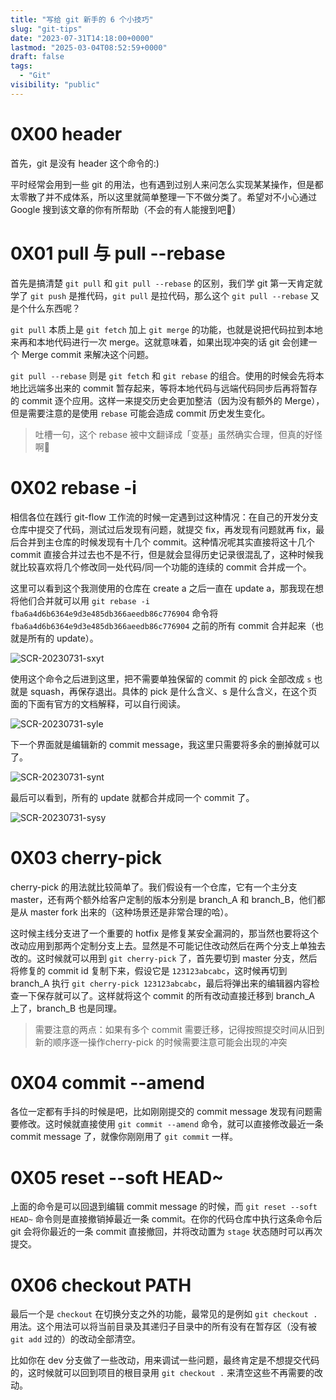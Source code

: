 ```yaml
---
title: "写给 git 新手的 6 个小技巧"
slug: "git-tips"
date: "2023-07-31T14:18:00+0000"
lastmod: "2025-03-04T08:52:59+0000"
draft: false
tags:
  - "Git"
visibility: "public"
---
```

# 0X00 header

首先，git 是没有 header 这个命令的:)

平时经常会用到一些 git 的用法，也有遇到过别人来问怎么实现某某操作，但是都太零散了并不成体系，所以这里就简单整理一下不做分类了。希望对不小心通过 Google 搜到该文章的你有所帮助（不会的有人能搜到吧🤣）

# 0X01 pull 与 pull --rebase

首先是搞清楚 `git pull` 和 `git pull --rebase` 的区别，我们学 git 第一天肯定就学了 `git push` 是推代码，`git pull` 是拉代码，那么这个 `git pull --rebase` 又是个什么东西呢？

`git pull` 本质上是 `git fetch` 加上 `git merge` 的功能，也就是说把代码拉到本地来再和本地代码进行一次 merge。这就意味着，如果出现冲突的话 git 会创建一个 Merge commit 来解决这个问题。

`git pull --rebase` 则是 `git fetch` 和 `git rebase` 的组合。使用的时候会先将本地比远端多出来的 commit 暂存起来，等将本地代码与远端代码同步后再将暂存的 commit 逐个应用。这样一来提交历史会更加整洁（因为没有额外的 Merge），但是需要注意的是使用 `rebase` 可能会造成 commit 历史发生变化。

> 吐槽一句，这个 rebase 被中文翻译成「变基」虽然确实合理，但真的好怪啊🤔

# 0X02 rebase -i

相信各位在践行 git-flow 工作流的时候一定遇到过这种情况：在自己的开发分支仓库中提交了代码，测试过后发现有问题，就提交 fix，再发现有问题就再 fix，最后合并到主仓库的时候发现有十几个 commit。这种情况呢其实直接将这十几个 commit 直接合并过去也不是不行，但是就会显得历史记录很混乱了，这种时候我就比较喜欢将几个修改同一处代码/同一个功能的连续的 commit 合并成一个。

这里可以看到这个我测使用的仓库在 create a 之后一直在 update a，那我现在想将他们合并就可以用 `git rebase -i fba6a4d6b6364e9d3e485db366aeedb86c776904` 命令将 `fba6a4d6b6364e9d3e485db366aeedb86c776904` 之前的所有 commit 合并起来（也就是所有的 update）。

![SCR-20230731-sxyt](https://blog-1251664340.cos.ap-chengdu.myqcloud.com/2023/07/31/scr20230731sxyt.png)

使用这个命令之后进到这里，把不需要单独保留的 commit 的 pick 全部改成 `s` 也就是 squash，再保存退出。具体的 pick 是什么含义、s 是什么含义，在这个页面的下面有官方的文档解释，可以自行阅读。

![SCR-20230731-syle](https://blog-1251664340.cos.ap-chengdu.myqcloud.com/2023/07/31/scr20230731syle.png)

下一个界面就是编辑新的 commit message，我这里只需要将多余的删掉就可以了。

![SCR-20230731-synt](https://blog-1251664340.cos.ap-chengdu.myqcloud.com/2023/07/31/scr20230731synt.png)

最后可以看到，所有的 update 就都合并成同一个 commit 了。

![SCR-20230731-sysy](https://blog-1251664340.cos.ap-chengdu.myqcloud.com/2023/07/31/scr20230731sysy.png)

# 0X03 cherry-pick

cherry-pick 的用法就比较简单了。我们假设有一个仓库，它有一个主分支 master，还有两个额外给客户定制的版本分别是 branch_A 和 branch_B，他们都是从 master fork 出来的（这种场景还是非常合理的哈）。

这时候主线分支进了一个重要的 hotfix 是修复某安全漏洞的，那当然也要将这个改动应用到那两个定制分支上去。显然是不可能记住改动然后在两个分支上单独去改的。这时候就可以用到 `git cherry-pick` 了，首先要切到 master 分支，然后将修复的 commit id 复制下来，假设它是 `123123abcabc`，这时候再切到 branch_A 执行 `git cherry-pick 123123abcabc`，最后将弹出来的编辑器内容检查一下保存就可以了。这样就将这个 commit 的所有改动直接迁移到 branch_A 上了，branch_B 也是同理。

> 需要注意的两点：如果有多个 commit 需要迁移，记得按照提交时间从旧到新的顺序逐一操作cherry-pick 的时候需要注意可能会出现的冲突

# 0X04 commit --amend

各位一定都有手抖的时候是吧，比如刚刚提交的 commit message 发现有问题需要修改。这时候就直接使用 `git commit --amend` 命令，就可以直接修改最近一条 commit message 了，就像你刚刚用了 `git commit` 一样。

# 0X05 reset --soft HEAD~

上面的命令是可以回退到编辑 commit message 的时候，而 `git reset --soft HEAD~` 命令则是直接撤销掉最近一条 commit。在你的代码仓库中执行这条命令后 git 会将你最近的一条 commit 直接撤回，并将改动置为 `stage` 状态随时可以再次提交。

# 0X06 checkout PATH

最后一个是 `checkout` 在切换分支之外的功能，最常见的是例如 `git checkout .` 用法。这个用法可以将当前目录及其递归子目录中的所有没有在暂存区（没有被 `git add` 过的）的改动全部清空。

比如你在 dev 分支做了一些改动，用来调试一些问题，最终肯定是不想提交代码的，这时候就可以回到项目的根目录用 `git checkout .` 来清空这些不再需要的改动。
